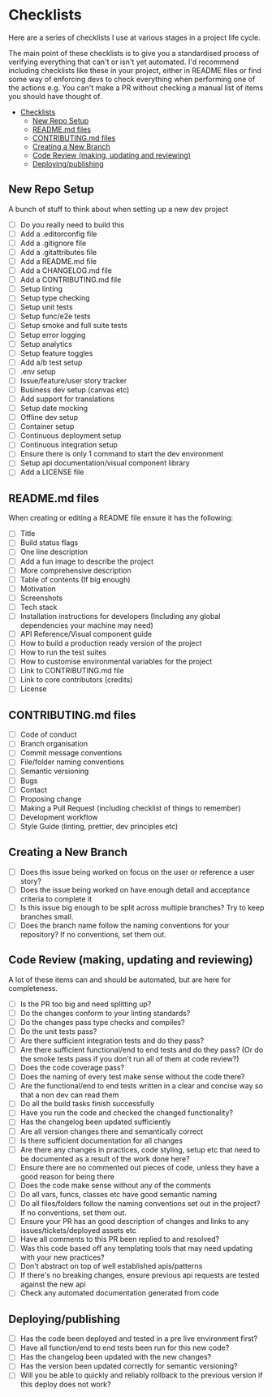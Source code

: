 # Checklists

Here are a series of checklists I use at various stages in a project life cycle.

The main point of these checklists is to give you a standardised process of verifying everything
that can't or isn't yet automated. I'd recommend including checklists like these in your project,
either in README files or find some way of enforcing devs to check everything when performing one of
the actions e.g. You can't make a PR without checking a manual list of items you should have thought
of.

- [Checklists](#checklists)
  - [New Repo Setup](#new-repo-setup)
  - [README.md files](#readmemd-files)
  - [CONTRIBUTING.md files](#contributingmd-files)
  - [Creating a New Branch](#creating-a-new-branch)
  - [Code Review (making, updating and reviewing)](#code-review-making-updating-and-reviewing)
  - [Deploying/publishing](#deployingpublishing)

## New Repo Setup

A bunch of stuff to think about when setting up a new dev project

- [ ] Do you really need to build this
- [ ] Add a .editorconfig file
- [ ] Add a .gitignore file
- [ ] Add a .gitattributes file
- [ ] Add a README.md file
- [ ] Add a CHANGELOG.md file
- [ ] Add a CONTRIBUTING.md file
- [ ] Setup linting
- [ ] Setup type checking
- [ ] Setup unit tests
- [ ] Setup func/e2e tests
- [ ] Setup smoke and full suite tests
- [ ] Setup error logging
- [ ] Setup analytics
- [ ] Setup feature toggles
- [ ] Add a/b test setup
- [ ] .env setup
- [ ] Issue/feature/user story tracker
- [ ] Business dev setup (canvas etc)
- [ ] Add support for translations
- [ ] Setup date mocking
- [ ] Offline dev setup
- [ ] Container setup
- [ ] Continuous deployment setup
- [ ] Continuous integration setup
- [ ] Ensure there is only 1 command to start the dev environment
- [ ] Setup api documentation/visual component library
- [ ] Add a LICENSE file

## README.md files

When creating or editing a README file ensure it has the following:

- [ ] Title
- [ ] Build status flags
- [ ] One line description
- [ ] Add a fun image to describe the project
- [ ] More comprehensive description
- [ ] Table of contents (If big enough)
- [ ] Motivation
- [ ] Screenshots
- [ ] Tech stack
- [ ] Installation instructions for developers (Including any global dependencies your machine may need)
- [ ] API Reference/Visual component guide
- [ ] How to build a production ready version of the project
- [ ] How to run the test suites
- [ ] How to customise environmental variables for the project
- [ ] Link to CONTRIBUTING.md file
- [ ] Link to core contributors (credits)
- [ ] License

## CONTRIBUTING.md files

- [ ] Code of conduct
- [ ] Branch organisation
- [ ] Commit message conventions
- [ ] File/folder naming conventions
- [ ] Semantic versioning
- [ ] Bugs
- [ ] Contact
- [ ] Proposing change
- [ ] Making a Pull Request (including checklist of things to remember)
- [ ] Development workflow
- [ ] Style Guide (linting, prettier, dev principles etc)

## Creating a New Branch

- [ ] Does ths issue being worked on focus on the user or reference a user story?
- [ ] Does the issue being worked on have enough detail and acceptance criteria to complete it
- [ ] Is this issue big enough to be split across multiple branches? Try to keep branches small.
- [ ] Does the branch name follow the naming conventions for your repository? If no conventions, set them out.

## Code Review (making, updating and reviewing)

A lot of these items can and should be automated, but are here for completeness.

- [ ] Is the PR too big and need splitting up?
- [ ] Do the changes conform to your linting standards?
- [ ] Do the changes pass type checks and compiles?
- [ ] Do the unit tests pass?
- [ ] Are there sufficient integration tests and do they pass?
- [ ] Are there sufficient functional/end to end tests and do they pass? (Or do the smoke tests pass if you don't run all of them at code review?)
- [ ] Does the code coverage pass?
- [ ] Does the naming of every test make sense without the code there?
- [ ] Are the functional/end to end tests written in a clear and concise way so that a non dev can read them
- [ ] Do all the build tasks finish successfully
- [ ] Have you run the code and checked the changed functionality?
- [ ] Has the changelog been updated sufficiently
- [ ] Are all version changes there and semantically correct
- [ ] Is there sufficient documentation for all changes
- [ ] Are there any changes in practices, code styling, setup etc that need to be documented as a result of the work done here?
- [ ] Ensure there are no commented out pieces of code, unless they have a good reason for being there
- [ ] Does the code make sense without any of the comments
- [ ] Do all vars, funcs, classes etc have good semantic naming
- [ ] Do all files/folders follow the naming conventions set out in the project? If no conventions, set them out.
- [ ] Ensure your PR has an good description of changes and links to any issues/tickets/deployed assets etc
- [ ] Have all comments to this PR been replied to and resolved?
- [ ] Was this code based off any templating tools that may need updating with your new practices?
- [ ] Don't abstract on top of well established apis/patterns
- [ ] If there's no breaking changes, ensure previous api requests are tested against the new api
- [ ] Check any automated documentation generated from code

## Deploying/publishing

- [ ] Has the code been deployed and tested in a pre live environment first?
- [ ] Have all function/end to end tests been run for this new code?
- [ ] Has the changelog been updated with the new changes?
- [ ] Has the version been updated correctly for semantic versioning?
- [ ] Will you be able to quickly and reliably rollback to the previous version if this deploy does not work?
